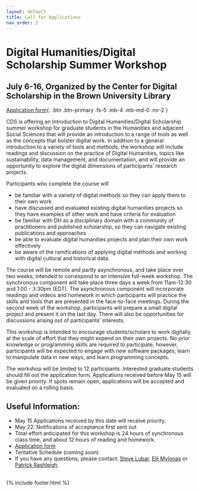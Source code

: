 ```yaml
---
layout: default
title: Call for Applications
nav_order: 2
---
```

# Digital Humanities/Digital Scholarship Summer Workshop

## July 6-16, Organized by the Center for Digital Scholarship in the Brown University Library

[Application form](https://docs.google.com/forms/d/e/1FAIpQLSd0HCk7UYH7qE5qQQ6DOiJWXmOaVJGEn-be_WfrD3ZYDRqk-A/viewform?usp=sf_link){: .btn .btn-primary .fs-5 .mb-4 .mb-md-0 .mr-2 }

CDS is offering an Introduction to Digital Humanities/Digital Scholarship summer workshop for graduate students in the Humanities and adjacent Social Sciences that will provide an introduction to a range of tools as well as the concepts that bolster digital work. In addition to a general introduction to a variety of  tools and methods, the workshop will include readings and discussion on the practice of Digital Humanities, topics like sustainability, data management, and documentation, and will provide an opportunity to explore the digital dimensions of participants’ research projects.

Participants who complete the course will

* be familiar with a variety of digital methods so they can apply them to their own work
* have discussed and evaluated existing digital humanities projects so they have examples of other work and have criteria for evaluation
* be familiar with DH as a disciplinary domain with a community of practitioners and published scholarship, so they can navigate existing publications and approaches
* be able to evaluate digital humanities projects and plan their own work effectively
* be aware of the ramifications of applying digital methods and working with digital cultural and historical data.

The course will be remote and partly asynchronous, and take place over two weeks, intended to correspond to an intensive full-week workshop. The synchronous component will take place three days a week from 11am-12:30 and 1:00 - 3:30pm (EDT). The asynchronous component will incorporate readings and videos and homework in which participants will practice the skills and tools that are presented in the face-to-face meetings. During the second week of the workshop, participants will prepare a small digital project and present it on the last day. There will also be opportunities for discussions arising out of participants’ interests.

This workshop is intended to encourage students/scholars to work digitally at the scale of effort that they might expend on their own projects. No prior knowledge or programming skills are required to participate; however, participants will be expected to engage with new software packages, learn to manipulate data in new ways, and learn programming concepts.

The workshop will be limited to 12 participants. Interested graduate students should fill out the application form. Applications received before May 15 will be given priority.  If spots remain open, applications will be accepted and evaluated on a rolling basis.

## Useful Information:

* May 15 Applications received by this date will receive priority.
* May 22: Notifications of acceptance first sent out
* Total effort anticipated for this workshop is 24 hours of synchronous class time, and about 12 hours of reading and homework.
* [Application form](https://docs.google.com/forms/d/e/1FAIpQLSd0HCk7UYH7qE5qQQ6DOiJWXmOaVJGEn-be_WfrD3ZYDRqk-A/viewform?usp=sf_link)  
* Tentative Schedule (coming soon)
* If you have any questions, please contact: [Steve Lubar](mailto:/lubar@brown.edu), [Elli Mylonas](elli_mylonas@brown.edu) or [Patrick Rashleigh](patrick_rashleigh@brown.edu).

<br/>
{% include footer.html %}

